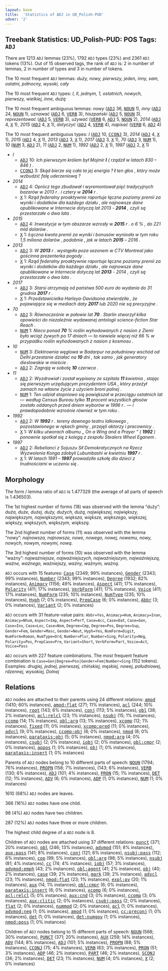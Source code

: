 ```yaml
---
layout: base
title:  'Statistics of ADJ in UD_Polish-PUD'
udver: '2'
---
```


## Treebank Statistics: UD_Polish-PUD: POS Tags: `ADJ`

There are 1213 `ADJ` lemmas (23%), 1792 `ADJ` types (23%) and 2361 `ADJ` tokens (13%).
Out of 15 observed tags, the rank of `ADJ` is: 2 in number of lemmas, 2 in number of types and 3 in number of tokens.

The 10 most frequent `ADJ` lemmas: <em>duży, nowy, pierwszy, jeden, inny, sam, ostatni, północny, wysoki, cały</em>

The 10 most frequent `ADJ` types:  <em>I, II, jednym, 1, ostatnich, nowych, pierwszy, wielkiej, inne, dużą</em>

The 10 most frequent ambiguous lemmas: <em>nowy</em> (<tt><a href="pl_pud-pos-ADJ.html">ADJ</a></tt> 36, <tt><a href="pl_pud-pos-NOUN.html">NOUN</a></tt> 1), <em>inny</em> (<tt><a href="pl_pud-pos-ADJ.html">ADJ</a></tt> 24, <tt><a href="pl_pud-pos-NOUN.html">NOUN</a></tt> 1), <em>uznawać</em> (<tt><a href="pl_pud-pos-ADJ.html">ADJ</a></tt> 6, <tt><a href="pl_pud-pos-VERB.html">VERB</a></tt> 3), <em>hiszpański</em> (<tt><a href="pl_pud-pos-ADJ.html">ADJ</a></tt> 5, <tt><a href="pl_pud-pos-NOUN.html">NOUN</a></tt> 3), <em>reprezentować</em> (<tt><a href="pl_pud-pos-ADJ.html">ADJ</a></tt> 5, <tt><a href="pl_pud-pos-VERB.html">VERB</a></tt> 3), <em>używać</em> (<tt><a href="pl_pud-pos-VERB.html">VERB</a></tt> 6, <tt><a href="pl_pud-pos-ADJ.html">ADJ</a></tt> 5, <tt><a href="pl_pud-pos-NOUN.html">NOUN</a></tt> 2), <em>2014</em> (<tt><a href="pl_pud-pos-ADJ.html">ADJ</a></tt> 4, <tt><a href="pl_pud-pos-X.html">X</a></tt> 1), <em>2015</em> (<tt><a href="pl_pud-pos-ADJ.html">ADJ</a></tt> 4, <tt><a href="pl_pud-pos-X.html">X</a></tt> 1), <em>dotyczyć</em> (<tt><a href="pl_pud-pos-ADJ.html">ADJ</a></tt> 4, <tt><a href="pl_pud-pos-VERB.html">VERB</a></tt> 4), <em>napisać</em> (<tt><a href="pl_pud-pos-VERB.html">VERB</a></tt> 6, <tt><a href="pl_pud-pos-ADJ.html">ADJ</a></tt> 4)

The 10 most frequent ambiguous types:  <em>I</em> (<tt><a href="pl_pud-pos-ADJ.html">ADJ</a></tt> 10, <tt><a href="pl_pud-pos-CCONJ.html">CCONJ</a></tt> 3), <em>2014</em> (<tt><a href="pl_pud-pos-ADJ.html">ADJ</a></tt> 4, <tt><a href="pl_pud-pos-X.html">X</a></tt> 1), <em>2015</em> (<tt><a href="pl_pud-pos-ADJ.html">ADJ</a></tt> 4, <tt><a href="pl_pud-pos-X.html">X</a></tt> 1), <em>2013</em> (<tt><a href="pl_pud-pos-ADJ.html">ADJ</a></tt> 3, <tt><a href="pl_pud-pos-X.html">X</a></tt> 1), <em>2017</em> (<tt><a href="pl_pud-pos-ADJ.html">ADJ</a></tt> 3, <tt><a href="pl_pud-pos-X.html">X</a></tt> 1), <em>70</em> (<tt><a href="pl_pud-pos-ADJ.html">ADJ</a></tt> 3, <tt><a href="pl_pud-pos-NUM.html">NUM</a></tt> 1), <em>10</em> (<tt><a href="pl_pud-pos-NUM.html">NUM</a></tt> 3, <tt><a href="pl_pud-pos-ADJ.html">ADJ</a></tt> 2), <em>11</em> (<tt><a href="pl_pud-pos-ADJ.html">ADJ</a></tt> 2, <tt><a href="pl_pud-pos-NUM.html">NUM</a></tt> 1), <em>1992</em> (<tt><a href="pl_pud-pos-ADJ.html">ADJ</a></tt> 2, <tt><a href="pl_pud-pos-X.html">X</a></tt> 1), <em>1997</em> (<tt><a href="pl_pud-pos-ADJ.html">ADJ</a></tt> 2, <tt><a href="pl_pud-pos-X.html">X</a></tt> 1)


* <em>I</em>
  * <tt><a href="pl_pud-pos-ADJ.html">ADJ</a></tt> 10: <em>Ich pierwszym królem był Mojmir <b>I</b> ( rządził w latach 830 – 846 ) .</em>
  * <tt><a href="pl_pud-pos-CCONJ.html">CCONJ</a></tt> 3: <em>Skąd bierze się cała ta jej energia ? <b>I</b> ten głos , który może wzbudzić falę uderzeniową ?</em>
* <em>2014</em>
  * <tt><a href="pl_pud-pos-ADJ.html">ADJ</a></tt> 4: <em>Oprócz tego zbudował i wyremontował pięć tradycyjnych bazarów w 2013 r . i cztery w <b>2014</b> r .</em>
  * <tt><a href="pl_pud-pos-X.html">X</a></tt> 1: <em>Rząd federalny proaktywnie raportuje łączne poziomy premii za wyniki i dodatków dla każdego działu , ale najnowsze dane opublikowane w Internecie dotyczą lat 2013 - <b>2014</b> , czyli są przestarzałe o dwa lata .</em>
* <em>2015</em>
  * <tt><a href="pl_pud-pos-ADJ.html">ADJ</a></tt> 4: <em>Inwestycje w tym obszarze wzrosły w <b>2015</b> r . o 6 % , do 221 mld dolarów .</em>
  * <tt><a href="pl_pud-pos-X.html">X</a></tt> 1: <em>Łączna kwota premii za wyniki i bonusów wyniosła w tym roku 1,5 miliona dolarów , podobnie , jak w latach <b>2015</b> – 2016 .</em>
* <em>2013</em>
  * <tt><a href="pl_pud-pos-ADJ.html">ADJ</a></tt> 3: <em>W <b>2013</b> r . wystąpiła poza sezonem w CTV Montreal jako gościnna prezenterka pogody .</em>
  * <tt><a href="pl_pud-pos-X.html">X</a></tt> 1: <em>Rząd federalny proaktywnie raportuje łączne poziomy premii za wyniki i dodatków dla każdego działu , ale najnowsze dane opublikowane w Internecie dotyczą lat <b>2013</b> - 2014 , czyli są przestarzałe o dwa lata .</em>
* <em>2017</em>
  * <tt><a href="pl_pud-pos-ADJ.html">ADJ</a></tt> 3: <em>Starsi otrzymają od państwa 500 euro do wydania do 31 grudnia <b>2017</b> r .</em>
  * <tt><a href="pl_pud-pos-X.html">X</a></tt> 1: <em>Przedstawicielka Harleya-Davidsona stwierdziła , że pojawiające się w mediach daty <b>2017</b> lub 2020 nie są precyzyjne .</em>
* <em>70</em>
  * <tt><a href="pl_pud-pos-ADJ.html">ADJ</a></tt> 3: <em>Równocześnie w połowie lat <b>70</b> . Starlin stworzył kilka opowieści do niezależnie wydawanej antologii science-fiction Star Reach .</em>
  * <tt><a href="pl_pud-pos-NUM.html">NUM</a></tt> 1: <em>Nieco ponad <b>70</b> % roślin wyhodowanych z nasion z Ziemi było wciąż żywych po 17 dniach — to niewiele więcej niż 66 % w przypadku roślin wyhodowanych z nasion z kosmosu .</em>
* <em>10</em>
  * <tt><a href="pl_pud-pos-NUM.html">NUM</a></tt> 3: <em>Elektrownia węglowa w Badarpur na południowy wschód od Delhi przestanie działać na <b>10</b> dni , tak samo , jak generatory dieslowskie w mieście .</em>
  * <tt><a href="pl_pud-pos-ADJ.html">ADJ</a></tt> 2: <em>Zagrają w sobotę <b>10</b> czerwca .</em>
* <em>11</em>
  * <tt><a href="pl_pud-pos-ADJ.html">ADJ</a></tt> 2: <em>Wyzdrowiał i został wypisany ze szpitala <b>11</b> kwietnia , stając się pierwszym urzędującym prezydentem USA , który przeżył zamach na własne życie z użyciem broni palnej .</em>
  * <tt><a href="pl_pud-pos-NUM.html">NUM</a></tt> 1: <em>Ten udział stopniowo się powiększał w przeciągu ostatnich lat — według Census Bureau tylko <b>11</b> procent wszystkich głosów zostało oddanych przed dniem wyborów w 1996 r . — i prawdopodobnie wzrośnie również w tym roku .</em>
* <em>1992</em>
  * <tt><a href="pl_pud-pos-ADJ.html">ADJ</a></tt> 2: <em>W <b>1992</b> r . tereny dawnego teatru lalkowego , pozostawionego w rękach gminy , przejęli aktorzy i pracownicy .</em>
  * <tt><a href="pl_pud-pos-X.html">X</a></tt> 1: <em>W kilku utworach albumu „ On a Wing and a Prayer ” ( <b>1992</b> ) ponownie spotkał się z kolegą z zespołu Stealers Wheel Eganem .</em>
* <em>1997</em>
  * <tt><a href="pl_pud-pos-ADJ.html">ADJ</a></tt> 2: <em>Rebelianci z Sojuszu Sił Demokratycznych na Rzecz Wyzwolenia Konga zdobyli Lubumbashi w kwietniu <b>1997</b> r .</em>
  * <tt><a href="pl_pud-pos-X.html">X</a></tt> 1: <em>W latach 1991 – <b>1997</b> prowadziła szkołę dla dzieci z trudnościami w uczeniu się .</em>

## Morphology

The form / lemma ratio of `ADJ` is 1.477329 (the average of all parts of speech is 1.436503).

The 1st highest number of forms (18) was observed with the lemma “duży”: <em>duża, duże, dużej, duży, dużych, dużą, największej, największy, największym, największymi, większa, większe, większego, większej, większy, większych, większym, większą</em>.

The 2nd highest number of forms (11) was observed with the lemma “nowy”: <em>najnowsza, najnowsze, nowe, nowego, nowej, nowemu, nowy, nowych, nowym, nowymi, nową</em>.

The 3rd highest number of forms (10) was observed with the lemma “ważny”: <em>najważniejsze, najważniejszych, najważniejszym, najważniejszą, ważne, ważnego, ważniejszy, ważny, ważnym, ważną</em>.

`ADJ` occurs with 15 features: <tt><a href="pl_pud-feat-Case.html">Case</a></tt> (2349; 99% instances), <tt><a href="pl_pud-feat-Gender.html">Gender</a></tt> (2343; 99% instances), <tt><a href="pl_pud-feat-Number.html">Number</a></tt> (2343; 99% instances), <tt><a href="pl_pud-feat-Degree.html">Degree</a></tt> (1932; 82% instances), <tt><a href="pl_pud-feat-Animacy.html">Animacy</a></tt> (1156; 49% instances), <tt><a href="pl_pud-feat-Aspect.html">Aspect</a></tt> (411; 17% instances), <tt><a href="pl_pud-feat-Polarity.html">Polarity</a></tt> (411; 17% instances), <tt><a href="pl_pud-feat-VerbForm.html">VerbForm</a></tt> (411; 17% instances), <tt><a href="pl_pud-feat-Voice.html">Voice</a></tt> (411; 17% instances), <tt><a href="pl_pud-feat-NumForm.html">NumForm</a></tt> (235; 10% instances), <tt><a href="pl_pud-feat-NumType.html">NumType</a></tt> (235; 10% instances), <tt><a href="pl_pud-feat-Hyph.html">Hyph</a></tt> (7; 0% instances), <tt><a href="pl_pud-feat-PrepCase.html">PrepCase</a></tt> (6; 0% instances), <tt><a href="pl_pud-feat-Abbr.html">Abbr</a></tt> (3; 0% instances), <tt><a href="pl_pud-feat-Variant.html">Variant</a></tt> (2; 0% instances)

`ADJ` occurs with 31 feature-value pairs: `Abbr=Yes`, `Animacy=Hum`, `Animacy=Inan`, `Animacy=Nhum`, `Aspect=Imp`, `Aspect=Perf`, `Case=Acc`, `Case=Dat`, `Case=Gen`, `Case=Ins`, `Case=Loc`, `Case=Nom`, `Degree=Cmp`, `Degree=Pos`, `Degree=Sup`, `Gender=Fem`, `Gender=Masc`, `Gender=Neut`, `Hyph=Yes`, `NumForm=Digit`, `NumForm=Roman`, `NumType=Ord`, `Number=Plur`, `Number=Sing`, `Polarity=Neg`, `Polarity=Pos`, `PrepCase=Pre`, `Variant=Short`, `VerbForm=Part`, `Voice=Act`, `Voice=Pass`

`ADJ` occurs with 227 feature combinations.
The most frequent feature combination is `Case=Gen|Degree=Pos|Gender=Fem|Number=Sing` (152 tokens).
Examples: <em>drugiej, jednej, pierwszej, chińskiej, męskiej, nowej, południowej, rdzennej, wysokiej, Dolnej</em>


## Relations

`ADJ` nodes are attached to their parents using 24 different relations: <tt><a href="pl_pud-dep-amod.html">amod</a></tt> (1410; 60% instances), <tt><a href="pl_pud-dep-amod-flat.html">amod:flat</a></tt> (271; 11% instances), <tt><a href="pl_pud-dep-acl.html">acl</a></tt> (244; 10% instances), <tt><a href="pl_pud-dep-root.html">root</a></tt> (143; 6% instances), <tt><a href="pl_pud-dep-conj.html">conj</a></tt> (113; 5% instances), <tt><a href="pl_pud-dep-obl.html">obl</a></tt> (38; 2% instances), <tt><a href="pl_pud-dep-acl-relcl.html">acl:relcl</a></tt> (23; 1% instances), <tt><a href="pl_pud-dep-nsubj.html">nsubj</a></tt> (15; 1% instances), <tt><a href="pl_pud-dep-ccomp.html">ccomp</a></tt> (14; 1% instances), <tt><a href="pl_pud-dep-obl-arg.html">obl:arg</a></tt> (13; 1% instances), <tt><a href="pl_pud-dep-xcomp.html">xcomp</a></tt> (12; 1% instances), <tt><a href="pl_pud-dep-fixed.html">fixed</a></tt> (11; 0% instances), <tt><a href="pl_pud-dep-xcomp-pred.html">xcomp:pred</a></tt> (11; 0% instances), <tt><a href="pl_pud-dep-advcl.html">advcl</a></tt> (9; 0% instances), <tt><a href="pl_pud-dep-ccomp-obj.html">ccomp:obj</a></tt> (8; 0% instances), <tt><a href="pl_pud-dep-nmod.html">nmod</a></tt> (8; 0% instances), <tt><a href="pl_pud-dep-parataxis-obj.html">parataxis:obj</a></tt> (5; 0% instances), <tt><a href="pl_pud-dep-nmod-arg.html">nmod:arg</a></tt> (4; 0% instances), <tt><a href="pl_pud-dep-csubj.html">csubj</a></tt> (2; 0% instances), <tt><a href="pl_pud-dep-iobj.html">iobj</a></tt> (2; 0% instances), <tt><a href="pl_pud-dep-obl-cmpr.html">obl:cmpr</a></tt> (2; 0% instances), <tt><a href="pl_pud-dep-appos.html">appos</a></tt> (1; 0% instances), <tt><a href="pl_pud-dep-obj.html">obj</a></tt> (1; 0% instances), <tt><a href="pl_pud-dep-parataxis-insert.html">parataxis:insert</a></tt> (1; 0% instances)

Parents of `ADJ` nodes belong to 10 different parts of speech: <tt><a href="pl_pud-pos-NOUN.html">NOUN</a></tt> (1794; 76% instances), <tt><a href="pl_pud-pos-PROPN.html">PROPN</a></tt> (158; 7% instances),  (143; 6% instances), <tt><a href="pl_pud-pos-VERB.html">VERB</a></tt> (130; 6% instances), <tt><a href="pl_pud-pos-ADJ.html">ADJ</a></tt> (101; 4% instances), <tt><a href="pl_pud-pos-PRON.html">PRON</a></tt> (15; 1% instances), <tt><a href="pl_pud-pos-DET.html">DET</a></tt> (12; 1% instances), <tt><a href="pl_pud-pos-ADV.html">ADV</a></tt> (6; 0% instances), <tt><a href="pl_pud-pos-ADP.html">ADP</a></tt> (1; 0% instances), <tt><a href="pl_pud-pos-NUM.html">NUM</a></tt> (1; 0% instances)

1610 (68%) `ADJ` nodes are leaves.

366 (16%) `ADJ` nodes have one child.

98 (4%) `ADJ` nodes have two children.

287 (12%) `ADJ` nodes have three or more children.

The highest child degree of a `ADJ` node is 8.

Children of `ADJ` nodes are attached using 37 different relations: <tt><a href="pl_pud-dep-punct.html">punct</a></tt> (371; 20% instances), <tt><a href="pl_pud-dep-obl.html">obl</a></tt> (246; 13% instances), <tt><a href="pl_pud-dep-advmod.html">advmod</a></tt> (151; 8% instances), <tt><a href="pl_pud-dep-aux-pass.html">aux:pass</a></tt> (141; 8% instances), <tt><a href="pl_pud-dep-conj.html">conj</a></tt> (121; 6% instances), <tt><a href="pl_pud-dep-nsubj-pass.html">nsubj:pass</a></tt> (112; 6% instances), <tt><a href="pl_pud-dep-cop.html">cop</a></tt> (99; 5% instances), <tt><a href="pl_pud-dep-obl-arg.html">obl:arg</a></tt> (98; 5% instances), <tt><a href="pl_pud-dep-nsubj.html">nsubj</a></tt> (81; 4% instances), <tt><a href="pl_pud-dep-cc.html">cc</a></tt> (74; 4% instances), <tt><a href="pl_pud-dep-iobj.html">iobj</a></tt> (57; 3% instances), <tt><a href="pl_pud-dep-advmod-emph.html">advmod:emph</a></tt> (43; 2% instances), <tt><a href="pl_pud-dep-obl-agent.html">obl:agent</a></tt> (41; 2% instances), <tt><a href="pl_pud-dep-obj.html">obj</a></tt> (40; 2% instances), <tt><a href="pl_pud-dep-case.html">case</a></tt> (39; 2% instances), <tt><a href="pl_pud-dep-mark.html">mark</a></tt> (39; 2% instances), <tt><a href="pl_pud-dep-advcl.html">advcl</a></tt> (23; 1% instances), <tt><a href="pl_pud-dep-nmod-flat.html">nmod:flat</a></tt> (23; 1% instances), <tt><a href="pl_pud-dep-expl-pv.html">expl:pv</a></tt> (20; 1% instances), <tt><a href="pl_pud-dep-aux.html">aux</a></tt> (14; 1% instances), <tt><a href="pl_pud-dep-obl-cmpr.html">obl:cmpr</a></tt> (6; 0% instances), <tt><a href="pl_pud-dep-parataxis-insert.html">parataxis:insert</a></tt> (6; 0% instances), <tt><a href="pl_pud-dep-xcomp.html">xcomp</a></tt> (6; 0% instances), <tt><a href="pl_pud-dep-acl-relcl.html">acl:relcl</a></tt> (5; 0% instances), <tt><a href="pl_pud-dep-aux-cnd.html">aux:cnd</a></tt> (3; 0% instances), <tt><a href="pl_pud-dep-ccomp.html">ccomp</a></tt> (3; 0% instances), <tt><a href="pl_pud-dep-aux-clitic.html">aux:clitic</a></tt> (2; 0% instances), <tt><a href="pl_pud-dep-csubj-pass.html">csubj:pass</a></tt> (2; 0% instances), <tt><a href="pl_pud-dep-flat.html">flat</a></tt> (2; 0% instances), <tt><a href="pl_pud-dep-nummod.html">nummod</a></tt> (2; 0% instances), <tt><a href="pl_pud-dep-acl.html">acl</a></tt> (1; 0% instances), <tt><a href="pl_pud-dep-advmod-neg.html">advmod:neg</a></tt> (1; 0% instances), <tt><a href="pl_pud-dep-amod.html">amod</a></tt> (1; 0% instances), <tt><a href="pl_pud-dep-cc-preconj.html">cc:preconj</a></tt> (1; 0% instances), <tt><a href="pl_pud-dep-det.html">det</a></tt> (1; 0% instances), <tt><a href="pl_pud-dep-det-numgov.html">det:numgov</a></tt> (1; 0% instances), <tt><a href="pl_pud-dep-nmod-poss.html">nmod:poss</a></tt> (1; 0% instances)

Children of `ADJ` nodes belong to 15 different parts of speech: <tt><a href="pl_pud-pos-NOUN.html">NOUN</a></tt> (568; 30% instances), <tt><a href="pl_pud-pos-PUNCT.html">PUNCT</a></tt> (371; 20% instances), <tt><a href="pl_pud-pos-AUX.html">AUX</a></tt> (259; 14% instances), <tt><a href="pl_pud-pos-ADV.html">ADV</a></tt> (144; 8% instances), <tt><a href="pl_pud-pos-ADJ.html">ADJ</a></tt> (101; 5% instances), <tt><a href="pl_pud-pos-PROPN.html">PROPN</a></tt> (88; 5% instances), <tt><a href="pl_pud-pos-CCONJ.html">CCONJ</a></tt> (75; 4% instances), <tt><a href="pl_pud-pos-VERB.html">VERB</a></tt> (63; 3% instances), <tt><a href="pl_pud-pos-PRON.html">PRON</a></tt> (51; 3% instances), <tt><a href="pl_pud-pos-ADP.html">ADP</a></tt> (46; 2% instances), <tt><a href="pl_pud-pos-PART.html">PART</a></tt> (46; 2% instances), <tt><a href="pl_pud-pos-SCONJ.html">SCONJ</a></tt> (36; 2% instances), <tt><a href="pl_pud-pos-DET.html">DET</a></tt> (23; 1% instances), <tt><a href="pl_pud-pos-NUM.html">NUM</a></tt> (4; 0% instances), <tt><a href="pl_pud-pos-X.html">X</a></tt> (2; 0% instances)

